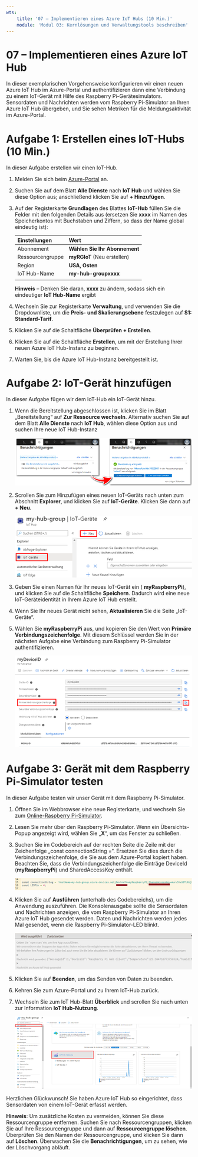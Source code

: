 ```yaml
---
wts:
    title: '07 – Implementieren eines Azure IoT Hubs (10 Min.)'
    module: 'Modul 03: Kernlösungen und Verwaltungstools beschreiben'
---
```

# 07 – Implementieren eines Azure IoT Hub

In dieser exemplarischen Vorgehensweise konfigurieren wir einen neuen Azure IoT Hub im Azure-Portal und authentifizieren dann eine Verbindung zu einem IoT-Gerät mit Hilfe des Raspberry Pi-Gerätesimulators. Sensordaten und Nachrichten werden vom Raspberry Pi-Simulator an Ihren Azure IoT Hub übergeben, und Sie sehen Metriken für die Meldungsaktivität im Azure-Portal.

# Aufgabe 1: Erstellen eines IoT-Hubs (10 Min.)

In dieser Aufgabe erstellen wir einen IoT-Hub. 

1. Melden Sie sich beim [Azure-Portal](https://portal.azure.com) an.

2. Suchen Sie auf dem Blatt **Alle Dienste** nach **IoT Hub** und wählen Sie diese Option aus; anschließend klicken Sie auf **+ Hinzufügen**.

3. Auf der Registerkarte **Grundlagen** des Blattes **IoT-Hub** füllen Sie die Felder mit den folgenden Details aus (ersetzen Sie **xxxx** im Namen des Speicherkontos mit Buchstaben und Ziffern, so dass der Name global eindeutig ist):

    | Einstellungen | Wert |
    |--|--|
    | Abonnement | **Wählen Sie Ihr Abonnement** |
    | Ressourcengruppe |  **myRGIoT** (Neu erstellen)|
    | Region | **USA, Osten** |
    | IoT Hub-Name | **my-hub-groupxxxx** |
    | | |

    **Hinweis** – Denken Sie daran, **xxxx** zu ändern, sodass sich ein eindeutiger **IoT Hub-Name** ergibt

4. Wechseln Sie zur Registerkarte **Verwaltung**, und verwenden Sie die Dropdownliste, um die **Preis- und Skalierungsebene** festzulegen auf **S1: Standard-Tarif**.

5. Klicken Sie auf die Schaltfläche **Überprüfen + Erstellen**.

6. Klicken Sie auf die Schaltfläche **Erstellen**, um mit der Erstellung Ihrer neuen Azure IoT Hub-Instanz zu beginnen.

7. Warten Sie, bis die Azure IoT Hub-Instanz bereitgestellt ist. 

# Aufgabe 2: IoT-Gerät hinzufügen

In dieser Aufgabe fügen wir dem IoT-Hub ein IoT-Gerät hinzu. 

1. Wenn die Bereitstellung abgeschlossen ist, klicken Sie im Blatt „Bereitstellung“ auf **Zur Ressource wechseln**. Alternativ suchen Sie auf dem Blatt **Alle Dienste** nach **IoT Hub**, wählen diese Option aus und suchen Ihre neue IoT Hub-Instanz

	![Screenshot der Benachrichtigungen „Die Bereitstellung wird ausgeführt“ und „Bereitstellung erfolgreich“ im Azure-Portal.](../images/0601.png)

2. Scrollen Sie zum Hinzufügen eines neuen IoT-Geräts nach unten zum Abschnitt **Explorer**, und klicken Sie auf **IoT-Geräte**. Klicken Sie dann auf **+ Neu**.

	![Screenshot des Bereichs „IoT-Geräte“, der auf dem IoT Hub-Navigationsblatt im Azure-Portal hervorgehoben ist. Die Schaltfläche „Neu“ ist hervorgehoben, um zu veranschaulichen, wie dem IoT-Hub eine neue IoT-Geräteidentität hinzugefügt wird.](../images/0602.png)

3. Geben Sie einen Namen für Ihr neues IoT-Gerät ein ( **myRaspberryPi**), und klicken Sie auf die Schaltfläche **Speichern**. Dadurch wird eine neue IoT-Geräteidentität in Ihrem Azure IoT Hub erstellt.

4. Wenn Sie Ihr neues Gerät nicht sehen, **Aktualisieren** Sie die Seite „IoT-Geräte“. 

5. Wählen Sie **myRaspberryPi** aus, und kopieren Sie den Wert von **Primäre Verbindungszeichenfolge**. Mit diesem Schlüssel werden Sie in der nächsten Aufgabe eine Verbindung zum Raspberry Pi-Simulator authentifizieren.

	![Screenshot der Seite „Primäre Verbindungszeichenfolge“ mit hervorgehobenem Kopiersymbol.](../images/0603.png)

# Aufgabe 3: Gerät mit dem Raspberry Pi-Simulator testen

In dieser Aufgabe testen wir unser Gerät mit dem Raspberry Pi-Simulator. 

1. Öffnen Sie im Webbrowser eine neue Registerkarte, und wechseln Sie zum [Online-Raspberry Pi-Simulator](https://azure-samples.github.io/raspberry-pi-web-simulator/#Getstarted). 

2. Lesen Sie mehr über den Raspberry Pi-Simulator. Wenn ein Übersichts-Popup angezeigt wird, wählen Sie „**X**“, um das Fenster zu schließen.

3. Suchen Sie im Codebereich auf der rechten Seite die Zeile mit der Zeichenfolge „const connectionString =“. Ersetzen Sie dies durch die Verbindungszeichenfolge, die Sie aus dem Azure-Portal kopiert haben. Beachten Sie, dass die Verbindungszeichenfolge die Einträge DeviceId (**myRaspberryPi**) und SharedAccessKey enthält.

	![Screenshot des Codierungsbereichs im Raspberry Pi-Simulator.](../images/0604.png)

4. Klicken Sie auf **Ausführen** (unterhalb des Codebereichs), um die Anwendung auszuführen. Die Konsolenausgabe sollte die Sensordaten und Nachrichten anzeigen, die vom Raspberry Pi-Simulator an Ihren Azure IoT Hub gesendet werden. Daten und Nachrichten werden jedes Mal gesendet, wenn die Raspberry Pi-Simulator-LED blinkt. 

	![Screenshot der Raspberry Pi.Simulator-Konsole.  Die Konsolenausgabe zeigt Sensordaten und Nachrichten an, die vom Raspberry Pi-Simulator an Azure IoT Hub gesendet wurden.](../images/0605.png)

5. Klicken Sie auf **Beenden**, um das Senden von Daten zu beenden.

6. Kehren Sie zum Azure-Portal und zu Ihrem IoT-Hub zurück.

7. Wechseln Sie zum IoT Hub-Blatt **Überblick** und scrollen Sie nach unten zur Information **IoT Hub-Nutzung**.

	![Screenshot der Metriken im IoT-Hub-Nutzungsbereich des Azure-Portals.](../images/0606.png)


Herzlichen Glückwunsch! Sie haben Azure IoT Hub so eingerichtet, dass Sensordaten von einem IoT-Gerät erfasst werden.

**Hinweis**: Um zusätzliche Kosten zu vermeiden, können Sie diese Ressourcengruppe entfernen. Suchen Sie nach Ressourcengruppen, klicken Sie auf Ihre Ressourcengruppe und dann auf **Ressourcengruppe löschen**. Überprüfen Sie den Namen der Ressourcengruppe, und klicken Sie dann auf **Löschen**. Überwachen Sie die **Benachrichtigungen**, um zu sehen, wie der Löschvorgang abläuft.
